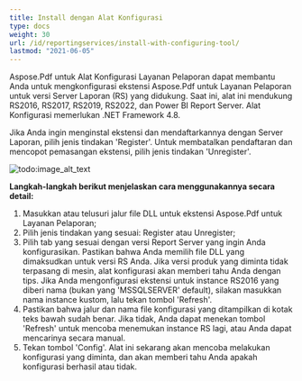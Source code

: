 ```yaml
---
title: Install dengan Alat Konfigurasi
type: docs
weight: 30
url: /id/reportingservices/install-with-configuring-tool/
lastmod: "2021-06-05"
---
```


Aspose.Pdf untuk Alat Konfigurasi Layanan Pelaporan dapat membantu Anda untuk mengkonfigurasi ekstensi Aspose.Pdf untuk Layanan Pelaporan untuk versi Server Laporan (RS) yang didukung. Saat ini, alat ini mendukung RS2016, RS2017, RS2019, RS2022, dan Power BI Report Server. Alat Konfigurasi memerlukan .NET Framework 4.8.

Jika Anda ingin menginstal ekstensi dan mendaftarkannya dengan Server Laporan, pilih jenis tindakan 'Register'. Untuk membatalkan pendaftaran dan mencopot pemasangan ekstensi, pilih jenis tindakan 'Unregister'.

![todo:image_alt_text](install-with-configuring-tool_1.png)

**Langkah-langkah berikut menjelaskan cara menggunakannya secara detail:**

1. Masukkan atau telusuri jalur file DLL untuk ekstensi Aspose.Pdf untuk Layanan Pelaporan;
1. Pilih jenis tindakan yang sesuai: Register atau Unregister;
1. Pilih tab yang sesuai dengan versi Report Server yang ingin Anda konfigurasikan. Pastikan bahwa Anda memilih file DLL yang dimaksudkan untuk versi RS Anda. Jika versi produk yang diminta tidak terpasang di mesin, alat konfigurasi akan memberi tahu Anda dengan tips. Jika Anda mengonfigurasi ekstensi untuk instance RS2016 yang diberi nama (bukan yang 'MSSQLSERVER' default), silakan masukkan nama instance kustom, lalu tekan tombol 'Refresh'.
1. Pastikan bahwa jalur dan nama file konfigurasi yang ditampilkan di kotak teks bawah sudah benar. Jika tidak, Anda dapat menekan tombol 'Refresh' untuk mencoba menemukan instance RS lagi, atau Anda dapat mencarinya secara manual.
1. Tekan tombol 'Config'. Alat ini sekarang akan mencoba melakukan konfigurasi yang diminta, dan akan memberi tahu Anda apakah konfigurasi berhasil atau tidak.